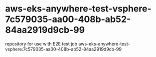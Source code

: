 # aws-eks-anywhere-test-vsphere-7c579035-aa00-408b-ab52-84aa2919d9cb-99
repository for use with E2E test job aws-eks-anywhere-test-vsphere:7c579035-aa00-408b-ab52-84aa2919d9cb-99
